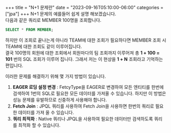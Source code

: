 +++
title = "N+1 문제란"
date = "2023-09-16T05:10:00-06:00"
categories = ["jpa"]
+++
N+1 문제의 예를들어 쉽게 설명 해보겠습니다.  
다음과 같은 쿼리로 MEMBER 100명을 조회합니다.
```sql
SELECT * FROM MEMBER;
```
하지만 이 조회로 끝나는게 아니라 TEAM에 대한 조회가 필요하다면 MEMBER 조회 시 TEAM에 대한 조회도 같이 이루어집니다.  
결국 100명의 회원에 대한 조회에서 회원마다의 팀 조회까지 이루어져 총 **1 + 100 = 101** 번의 SQL 조회가 이루어 집니다.
그래서 저는 이 현상을 **1 + N** 조회라고 기억하는 편입니다. 

이러한 문제를 해결하기 위해 몇 가지 방법이 있습니다.
1. **EAGER 로딩 설정 변경** : FetcyType을 EAGER로 변경하여 모든 엔티티를 한번에 검색하여 1번의 SQL로 필요한 모든 데이터를 가져올 수 있습니다. 하지만 이 방법은 성능 문제를 유발하므로 신중하게 사용해야 합니다.
2. **Fetch Join** : JPQL 쿼리를 사용하여 Fetch Join을 사용하면 한번의 쿼리로 필요한 데이터를 가져 올 수 있습니다.
3. **쿼리 최적화** : Native 쿼리나 JPQL을 사용하여 필요한 데이터만 검색하도록 쿼리를 최적화 할 수 있습니다.